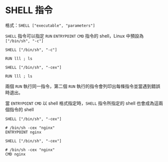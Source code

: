 # SHELL 指令

格式：`SHELL ["executable", "parameters"]`

`SHELL` 指令可以指定 `RUN` `ENTRYPOINT` `CMD` 指令的 shell，Linux 中預設為 `["/bin/sh", "-c"]`

```docker
SHELL ["/bin/sh", "-c"]

RUN lll ; ls

SHELL ["/bin/sh", "-cex"]

RUN lll ; ls
```

兩個 `RUN` 執行同一指令，第二個 `RUN` 執行的指令會列印出每條指令並當遇到錯誤時退出。

當 `ENTRYPOINT` `CMD` 以 shell 格式指定時，`SHELL` 指令所指定的 shell 也會成為這兩個指令的 shell

```docker
SHELL ["/bin/sh", "-cex"]

# /bin/sh -cex "nginx"
ENTRYPOINT nginx
```

```docker
SHELL ["/bin/sh", "-cex"]

# /bin/sh -cex "nginx"
CMD nginx
```

